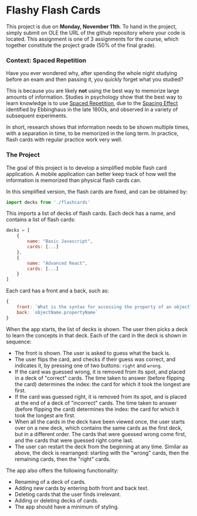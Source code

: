 # Flashy Flash Cards

This project is due on **Monday, November 11th**. To hand in the project, simply submit on OLE the URL of the github repository where your code is located. This assignment is one of 3 assignments for the course, which together constitute the project grade (50% of the final grade).

### Context: Spaced Repetition

Have you ever wondered why, after spending the whole night studying before an exam and then passing it, you quickly forget what you studied?

This is because you are likely **not** using the best way to memorize large amounts of information. Studies in psychology show that the best way to learn knowledge is to use [Spaced Repetition](https://en.wikipedia.org/wiki/Spaced_repetition), due to the [Spacing Effect](https://en.wikipedia.org/wiki/Spacing_effect) identified by Ebbinghaus in the late 1800s, and observed in a variety of subsequent experiments.

In short, research shows that information needs to be shown multiple times, with a separation in time, to be memorized in the long term. In practice, flash cards with regular practice work very well.

### The Project

The goal of this project is to develop a simplified mobile flash card application. A mobile application can better keep track of how well the information is memorized than physical flash cards can. 

In this simplified version, the flash cards are fixed, and can be obtained by:

```javascript
import decks from './flashcards'
```

This imports a list of decks of flash cards. Each deck has a name, and contains a list of flash cards: 

```javascript
decks = [
    {
        name: "Basic Javascript",
        cards: [...]
    },
    {
        name: "Advanced React",
        cards: [...]
    }
]
```

Each card has a front and a back, such as:

```javascript
{
    front: `What is the syntax for accessing the property of an object?`,
    back: `objectName.propertyName`
}
```
When the app starts, the list of decks is shown. The user then picks a deck to learn the concepts in that deck. Each of the card in the deck is shown in sequence:
- The front is shown. The user is asked to guess what the back is.
- The user flips the card, and checks if their guess was correct, and indicates it, by pressing one of two buttons: `right` and `wrong`.
- If the card was guessed wrong, it is removed from its spot, and placed in a deck of "correct" cards. The time taken to answer (before flipping the card) determines the index: the card for which it took the longest are first.
- If the card was guessed right, it is removed from its spot, and is placed at the end of a deck of "incorrect" cards. The time taken to answer (before flipping the card) determines the index: the card for which it took the longest are first.
- When all the cards in the deck have been viewed once, the user starts over on a new deck, which contains the same cards as the first deck, but in a different order. The cards that were guessed wrong come first, and the cards that were guessed right come last.
- The user can restart the deck from the beginning at any time. Similar as above, the deck is rearranged: starting with the "wrong" cards, then the remaining cards, then the "right" cards.

The app also offers the following functionality:
- Renaming of a deck of cards.
- Adding new cards by entering both front and back text.
- Deleting cards that the user finds irrelevant.
- Adding or deleting decks of cards.
- The app should have a minimum of styling. 

